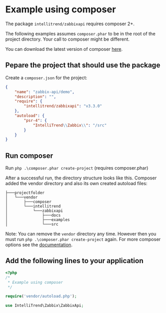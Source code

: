 # Example using composer

The package `intellitrend/zabbixapi` requires composer 2+.

The following examples assumes `composer.phar` to be in the root of the project directory. Your call to composer might be different.

You can download the latest version of composer [here](https://getcomposer.org/download/).

## Pepare the project that should use the package

Create a `composer.json` for the project:

```json
{
    "name": "zabbix-api/demo",
    "description": "",
    "require": {
        "intellitrend/zabbixapi": "v3.3.0"
    },
    "autoload": {
        "psr-4": {
            "IntelliTrend\\Zabbix\\": "/src"
        }
    }
}
```

## Run composer

Run `php .\composer.phar create-project` (requires composer.phar)

After a successful run, the directory structure looks like this. Composer added the vendor directory and also its own created autoload files:

```text
├───projectfolder
│   └───vendor
│       ├───composer
│       └───intellitrend
│           └───zabbixapi
│               ├───docs
│               ├───examples
│               └───src
```

Note: You can remove the `vendor` directory any time. However then you must run `php .\composer.phar create-project` again. For more composer options see the [documentation](https://getcomposer.org/doc/).

## Add the following lines to your application

```php
<?php
/*
 * Example using composer
 */

require('vendor/autoload.php');

use IntelliTrend\Zabbix\ZabbixApi;
```
